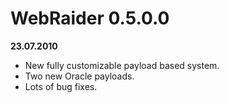 # WebRaider 0.5.0.0 #

**23.07.2010**
  * New fully customizable payload based system.
  * Two new Oracle payloads.
  * Lots of bug fixes.